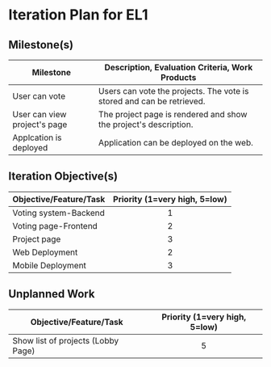 # Iteration Plan for EL1

## Milestone(s)

| Milestone | Description, Evaluation Criteria, Work Products |
|-----------|-----------------------------------------|
|  User can vote  | Users can vote the projects. The vote is stored and can be retrieved. |
|  User can view project's page  | The project page is rendered and show the project's description. |
|  Applcation is deployed  | Application can be deployed on the web. |

## Iteration Objective(s)

| Objective/Feature/Task | Priority (1=very high, 5=low) |
|------------------------|:-----------------------------:|
| Voting system-Backend | 1 |
| Voting page-Frontend | 2 |
| Project page | 3 |
| Web Deployment | 2 |
| Mobile Deployment | 3 |



## Unplanned Work


| Objective/Feature/Task | Priority (1=very high, 5=low) |
|------------------------|:-----------------------------:|
| Show list of projects (Lobby Page) | 5 |


